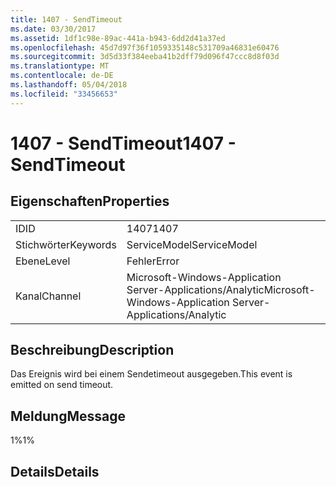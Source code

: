 ```yaml
---
title: 1407 - SendTimeout
ms.date: 03/30/2017
ms.assetid: 1df1c98e-89ac-441a-b943-6dd2d41a37ed
ms.openlocfilehash: 45d7d97f36f1059335148c531709a46831e60476
ms.sourcegitcommit: 3d5d33f384eeba41b2dff79d096f47ccc8d8f03d
ms.translationtype: MT
ms.contentlocale: de-DE
ms.lasthandoff: 05/04/2018
ms.locfileid: "33456653"
---
```

# <a name="1407---sendtimeout"></a><span data-ttu-id="6950b-102">1407 - SendTimeout</span><span class="sxs-lookup"><span data-stu-id="6950b-102">1407 - SendTimeout</span></span>
## <a name="properties"></a><span data-ttu-id="6950b-103">Eigenschaften</span><span class="sxs-lookup"><span data-stu-id="6950b-103">Properties</span></span>  
  
|||  
|-|-|  
|<span data-ttu-id="6950b-104">ID</span><span class="sxs-lookup"><span data-stu-id="6950b-104">ID</span></span>|<span data-ttu-id="6950b-105">1407</span><span class="sxs-lookup"><span data-stu-id="6950b-105">1407</span></span>|  
|<span data-ttu-id="6950b-106">Stichwörter</span><span class="sxs-lookup"><span data-stu-id="6950b-106">Keywords</span></span>|<span data-ttu-id="6950b-107">ServiceModel</span><span class="sxs-lookup"><span data-stu-id="6950b-107">ServiceModel</span></span>|  
|<span data-ttu-id="6950b-108">Ebene</span><span class="sxs-lookup"><span data-stu-id="6950b-108">Level</span></span>|<span data-ttu-id="6950b-109">Fehler</span><span class="sxs-lookup"><span data-stu-id="6950b-109">Error</span></span>|  
|<span data-ttu-id="6950b-110">Kanal</span><span class="sxs-lookup"><span data-stu-id="6950b-110">Channel</span></span>|<span data-ttu-id="6950b-111">Microsoft-Windows-Application Server-Applications/Analytic</span><span class="sxs-lookup"><span data-stu-id="6950b-111">Microsoft-Windows-Application Server-Applications/Analytic</span></span>|  
  
## <a name="description"></a><span data-ttu-id="6950b-112">Beschreibung</span><span class="sxs-lookup"><span data-stu-id="6950b-112">Description</span></span>  
 <span data-ttu-id="6950b-113">Das Ereignis wird bei einem Sendetimeout ausgegeben.</span><span class="sxs-lookup"><span data-stu-id="6950b-113">This event is emitted on send timeout.</span></span>  
  
## <a name="message"></a><span data-ttu-id="6950b-114">Meldung</span><span class="sxs-lookup"><span data-stu-id="6950b-114">Message</span></span>  
 <span data-ttu-id="6950b-115">1%</span><span class="sxs-lookup"><span data-stu-id="6950b-115">1%</span></span>  
  
## <a name="details"></a><span data-ttu-id="6950b-116">Details</span><span class="sxs-lookup"><span data-stu-id="6950b-116">Details</span></span>
